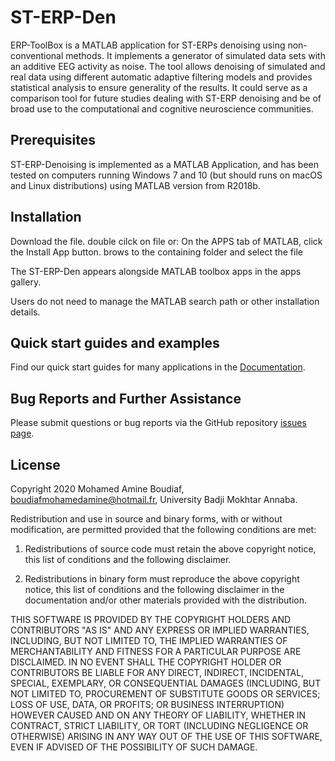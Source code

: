 # ST-ERP-Den

ERP-ToolBox is a MATLAB application for ST-ERPs denoising using non-conventional methods. It implements a generator of simulated data sets with an additive EEG activity as noise. The tool allows denoising of simulated and real data using different automatic adaptive filtering models and provides statistical analysis to ensure generality of the results. It could serve as a comparison tool for future studies dealing with ST-ERP denoising and be of broad use to the computational and cognitive neuroscience communities.

Prerequisites
---------------

ST-ERP-Denoising is implemented as a MATLAB Application, and has been tested on computers running Windows 7 and 10 (but should runs on macOS and Linux distributions) using MATLAB version from R2018b.

Installation
----------------

Download the file.
double cilck on file
or:
On the APPS tab of MATLAB, click the Install App button.
brows to the containing folder and select the file

The ST-ERP-Den appears alongside MATLAB toolbox apps in the apps gallery.

Users do not need to manage the MATLAB search path or other installation details.

Quick start guides and examples
-------------------------------

Find our quick start guides for many applications in the [Documentation](https://youtu.be/xKG8v_MYl_s).


Bug Reports and Further Assistance
----------------------------------

Please submit questions or bug reports via the GitHub repository [issues page](https://github.com/Mamoud26/ST-ERP-Den/issues).


License
-------

Copyright 2020 Mohamed Amine Boudiaf, boudiafmohamedamine@hotmail.fr, University Badji Mokhtar Annaba.

Redistribution and use in source and binary forms, with or without modification, are permitted provided that the following conditions are met:

1. Redistributions of source code must retain the above copyright notice, this list of conditions and the following disclaimer.

2. Redistributions in binary form must reproduce the above copyright notice, this list of conditions and the following disclaimer in the documentation and/or other materials provided with the distribution.

THIS SOFTWARE IS PROVIDED BY THE COPYRIGHT HOLDERS AND CONTRIBUTORS "AS IS" AND ANY EXPRESS OR IMPLIED WARRANTIES, INCLUDING, BUT NOT LIMITED TO, THE IMPLIED WARRANTIES OF MERCHANTABILITY AND FITNESS FOR A PARTICULAR PURPOSE ARE DISCLAIMED. IN NO EVENT SHALL THE COPYRIGHT HOLDER OR CONTRIBUTORS BE LIABLE FOR ANY DIRECT, INDIRECT, INCIDENTAL, SPECIAL, EXEMPLARY, OR CONSEQUENTIAL DAMAGES (INCLUDING, BUT NOT LIMITED TO, PROCUREMENT OF SUBSTITUTE GOODS OR SERVICES; LOSS OF USE, DATA, OR PROFITS; OR BUSINESS INTERRUPTION) HOWEVER CAUSED AND ON ANY THEORY OF LIABILITY, WHETHER IN CONTRACT, STRICT LIABILITY, OR TORT (INCLUDING NEGLIGENCE OR OTHERWISE) ARISING IN ANY WAY OUT OF THE USE OF THIS SOFTWARE, EVEN IF ADVISED OF THE POSSIBILITY OF SUCH DAMAGE.
